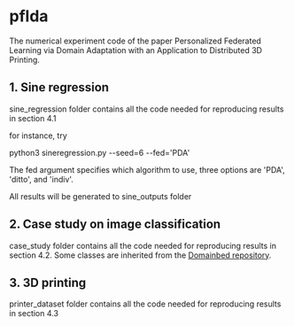 # pflda
The numerical experiment code of the paper Personalized Federated Learning via Domain Adaptation with an Application to Distributed 3D Printing.

## 1. Sine regression 
sine_regression folder contains all the code needed for reproducing results in section 4.1

for instance, try

python3 sineregression.py --seed=6  --fed='PDA'  

The fed argument specifies which algorithm to use, three options are 'PDA', 'ditto', and 'indiv'. 

All results will be generated to sine_outputs folder

## 2. Case study on image classification
case_study folder contains all the code needed for reproducing results in section 4.2. Some classes are inherited from the [Domainbed repository](https://github.com/facebookresearch/DomainBed).


## 3. 3D printing
printer_dataset folder contains all the code needed for reproducing results in section 4.3
